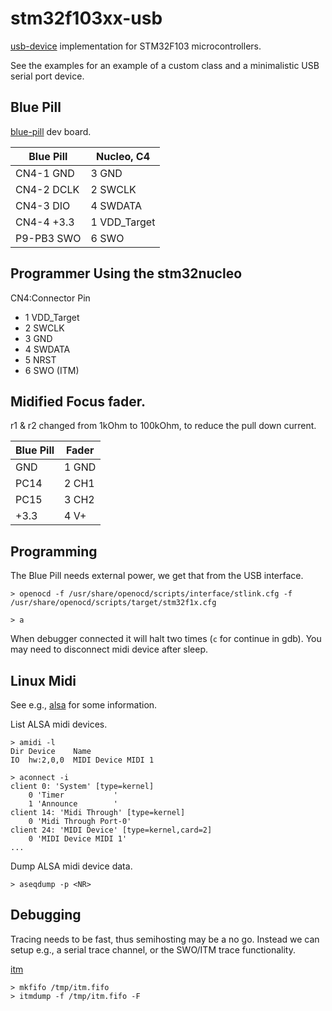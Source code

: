 stm32f103xx-usb
===============

[usb-device](https://github.com/mvirkkunen/usb-device) implementation for STM32F103
microcontrollers.

See the examples for an example of a custom class and a minimalistic USB serial port device.

## Blue Pill

[blue-pill](https://os.mbed.com/users/hudakz/code/STM32F103C8T6_Hello) dev board.

| Blue Pill  | Nucleo, C4   |
| ---------- | ------------ |
| CN4-1 GND  | 3 GND        |
| CN4-2 DCLK | 2 SWCLK      |
| CN4-3 DIO  | 4 SWDATA     |
| CN4-4 +3.3 | 1 VDD_Target |
| P9-PB3 SWO | 6 SWO        | 

## Programmer Using the stm32nucleo

CN4:Connector
Pin
- 1 VDD_Target
- 2 SWCLK
- 3 GND
- 4 SWDATA
- 5 NRST
- 6 SWO (ITM)

## Midified Focus fader.

r1 & r2 changed from 1kOhm to 100kOhm, to reduce the pull down current. 

| Blue Pill | Fader |
| --------- | ----- |
| GND       | 1 GND |
| PC14      | 2 CH1 |
| PC15      | 3 CH2 |
| +3.3      | 4 V+  |

## Programming

The Blue Pill needs external power, we get that from the USB interface.

``` shell
> openocd -f /usr/share/openocd/scripts/interface/stlink.cfg -f /usr/share/openocd/scripts/target/stm32f1x.cfg
```

``` shell
> a
```

When debugger connected it will halt two times (`c` for continue in gdb). You may need to disconnect midi device after sleep.

## Linux Midi

See e.g., [alsa](http://tedfelix.com/linux/linux-midi.html) for some information.

List ALSA midi devices.

``` shell
> amidi -l
Dir Device    Name
IO  hw:2,0,0  MIDI Device MIDI 1
```

``` shell
> aconnect -i
client 0: 'System' [type=kernel]
    0 'Timer           '
    1 'Announce        '
client 14: 'Midi Through' [type=kernel]
    0 'Midi Through Port-0'
client 24: 'MIDI Device' [type=kernel,card=2]
    0 'MIDI Device MIDI 1'
...
```


Dump ALSA midi device data.

``` shell
> aseqdump -p <NR>
```

## Debugging

Tracing needs to be fast, thus semihosting may be a no go. Instead we can setup e.g., a serial trace channel, or the SWO/ITM trace functionality.

[itm](https://blog.japaric.io/itm/)

``` shell
> mkfifo /tmp/itm.fifo
> itmdump -f /tmp/itm.fifo -F
```
